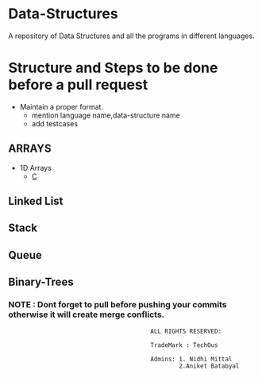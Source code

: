 # Data-Structures

A repository of Data Structures and all the programs in different languages.

# Structure and Steps to be done before a pull request

* Maintain a proper format.
   * mention language name,data-structure name
   * add testcases
   
## ARRAYS

* 1D Arrays
  * [C](ARRAYS/C/1DArrays.c)
## Linked List

## Stack

## Queue

## Binary-Trees


### NOTE : Dont forget to pull before pushing your commits otherwise it will create merge conflicts.

                                            
                                            
                                            
                                            
                                            ALL RIGHTS RESERVED:
                                            
                                            TradeMark : TechOus 
                                            
                                            Admins: 1. Nidhi Mittal
                                                    2.Aniket Batabyal
